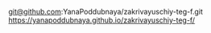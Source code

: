 git@github.com:YanaPoddubnaya/zakrivayuschiy-teg-f.git
https://yanapoddubnaya.github.io/zakrivayuschiy-teg-f/